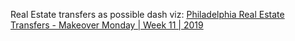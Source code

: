 Real Estate transfers as possible dash viz: [Philadelphia Real Estate Transfers - Makeover Monday | Week 11 | 2019](https://trimydata.com/2019/03/11/makeover-monday-week-11-2019-philadelphia-real-estate-transfers/)
